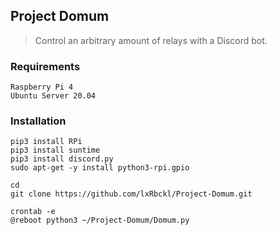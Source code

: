 ## Project Domum
> Control an arbitrary amount of relays with a Discord bot.

### Requirements
```
Raspberry Pi 4
Ubuntu Server 20.04
```

### Installation
```
pip3 install RPi
pip3 install suntime
pip3 install discord.py
sudo apt-get -y install python3-rpi.gpio

cd
git clone https://github.com/lxRbckl/Project-Domum.git

crontab -e
@reboot python3 ~/Project-Domum/Domum.py
```
